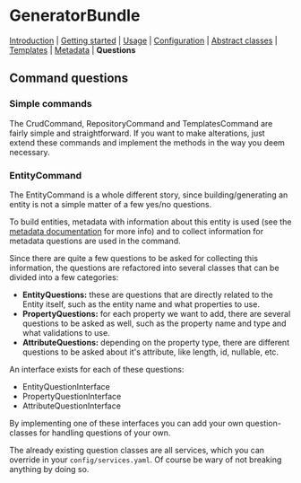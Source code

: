 GeneratorBundle
===============

 [Introduction](introduction.md#generatorbundle)
| [Getting started](getting_started.md#generatorbundle)
| [Usage](usage.md#generatorbundle)
| [Configuration](configuration.md#generatorbundle)
| [Abstract classes](abstract_classes.md#generatorbundle)
| [Templates](templates.md#generatorbundle)
| [Metadata](metadata.md#generatorbundle)
| **Questions**

## Command questions

### Simple commands
The CrudCommand, RepositoryCommand and TemplatesCommand are fairly simple
and straightforward. If you want to make alterations, just extend these
commands and implement the methods in the way you deem necessary.

### EntityCommand
The EntityCommand is a whole different story, since building/generating an
entity is not a simple matter of a few yes/no questions. 

To build entities, metadata with information about this entity is used (see the [metadata documentation](metadata.md) for more info) 
and to collect information for metadata questions are used in the command.

Since there are quite a few questions to be asked for collecting this information,
the questions are refactored into several classes that can be divided into 
a few categories:

* **EntityQuestions:** these are questions that are directly related to the Entity itself, such
as the entity name and what properties to use.  
* **PropertyQuestions:** for each property we want to add, there are several questions
to be asked as well, such as the property name and type and what validations to use.
* **AttributeQuestions:** depending on the property type, there are different questions to
be asked about it's attribute, like length, id, nullable, etc.

An interface exists for each of these questions:
* EntityQuestionInterface
* PropertyQuestionInterface
* AttributeQuestionInterface

By implementing one of these interfaces you can add your own question-classes for
handling questions of your own.

The already existing question classes are all services, which you can override
in your `config/services.yaml`. Of course be wary of not breaking anything by doing
so.

